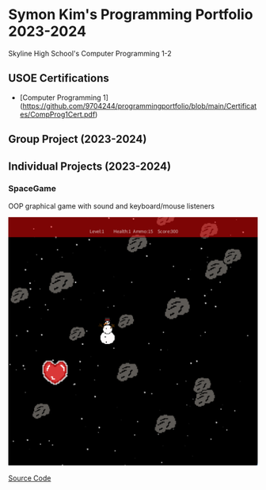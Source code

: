 # Symon Kim's Programming Portfolio 2023-2024
Skyline High School's Computer Programming 1-2

## USOE Certifications
* [Computer Programming 1] (https://github.com/9704244/programmingportfolio/blob/main/Certificates/CompProg1Cert.pdf)

## Group Project (2023-2024)

## Individual Projects (2023-2024)

### SpaceGame
OOP graphical game with sound and keyboard/mouse listeners

![Gameplay](https://github.com/9704244/programmingportfolio/blob/main/images/SG1.png?raw=true)

[Source Code](https://github.com/9704244/programmingportfolio/raw/main/src/SpaceGame.zip)
